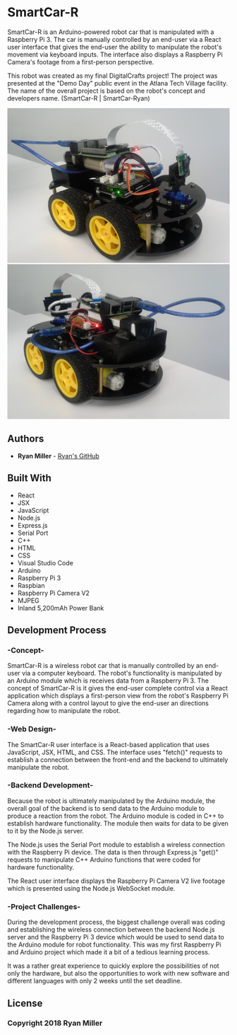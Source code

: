 # SmartCar-R

SmartCar-R is an Arduino-powered robot car that is manipulated with a Raspberry Pi 3. The car is manually controlled by an end-user 
via a React user interface that gives the end-user the ability to manipulate the robot's movement via keyboard inputs. The interface 
also displays a Raspberry Pi Camera's footage from a first-person perspective.

This robot was created as my final DigitalCrafts project! The project was presented at the "Demo Day" public event in the Atlana 
Tech Village facility. The name of the overall project is based on the robot's concept and developers name. (SmartCar-R | SmartCar-Ryan)

<img src="screenshots/screen1.jpg" width="600" height="350"/>
<img src="screenshots/screen2.jpg" width="600" height="350"/>

## Authors
* **Ryan Miller** - [Ryan's GitHub](https://github.com/Ryan330)


## Built With
* React
* JSX
* JavaScript
* Node.js
* Express.js
* Serial Port
* C++
* HTML
* CSS
* Visual Studio Code
* Arduino
* Raspberry Pi 3
* Raspbian
* Raspberry Pi Camera V2
* MJPEG
* Inland 5,200mAh Power Bank


## Development Process
### -Concept-
SmartCar-R is a wireless robot car that is manually controlled by an end-user via a computer keyboard. The robot's functionality is 
manipulated by an Arduino module which is receives data from a Raspberry Pi 3. The concept of SmartCar-R is it gives the end-user 
complete control via a React application which displays a first-person view from the robot's Raspberry Pi Camera along with a control 
layout to give the end-user an directions regarding how to manipulate the robot.

### -Web Design-
The SmartCar-R user interface is a React-based application that uses JavaScript, JSX, HTML, and CSS. The interface uses "fetch()" 
requests to establish a connection between the front-end and the backend to ultimately manipulate the robot.

### -Backend Development-
Because the robot is ultimately manipulated by the Arduino module, the overall goal of the backend is to send data to the Arduino 
module to produce a reaction from the robot. The Arduino module is coded in C++ to establish hardware functionality. The module then 
waits for data to be given to it by the Node.js server. 

The Node.js uses the Serial Port module to establish a wireless connection with the Raspberry Pi device. The data is then through 
Express.js "get()" requests to manipulate C++ Arduino functions that were coded for hardware functionality.

The React user interface displays the Raspberry Pi Camera V2 live footage which is presented using the Node.js WebSocket module.

### -Project Challenges-
During the development process, the biggest challenge overall was coding and establishing the wireless connection between the backend 
Node.js server and the Raspberry Pi 3 device which would be used to send data to the Arduino module for robot functionality. This was my 
first Raspberry Pi and Arduino project which made it a bit of a tedious learning process. 

It was a rather great experience to quickly explore the possibilities of not only the hardware, but also the opportunities to work with new 
software and different languages with only 2 weeks until the set deadline.


## License
### Copyright 2018 Ryan Miller
